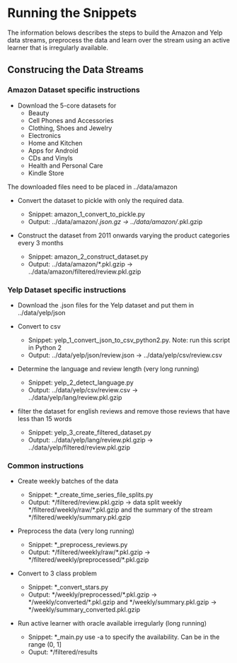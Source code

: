 # Running the Snippets

The information belows describes the steps to build the Amazon and Yelp data streams, preprocess the data and learn over the stream using an active learner that is irregularly available.

## Construcing the Data Streams

### Amazon Dataset specific instructions
+ Download the 5-core datasets for
	* Beauty
	* Cell Phones and Accessories
	* Clothing, Shoes and Jewelry
	* Electronics
	* Home and Kitchen
	* Apps for Android
	* CDs and Vinyls
	* Health and Personal Care
	* Kindle Store

The downloaded files need to be placed in ../data/amazon

- Convert the dataset to pickle with only the required data.
	* Snippet: amazon_1_convert_to_pickle.py
	* Output: ../data/amazon/*.json.gz -> ../data/amazon/*.pkl.gzip

- Construct the dataset from 2011 onwards varying the product categories every 3 months
	* Snippet: amazon_2_construct_dataset.py
	* Output: ../data/amazon/*.pkl.gzip -> ../data/amazon/filtered/review.pkl.gzip

### Yelp Dataset specific instructions
- Download the .json files for the Yelp dataset and put them in ../data/yelp/json

- Convert to csv
	* Snippet: yelp_1_convert_json_to_csv_python2.py. Note: run this script in Python 2
	* Output: ../data/yelp/json/review.json -> ../data/yelp/csv/review.csv

- Determine the language and review length (very long running)
	* Snippet: yelp_2_detect_language.py
	* Output: ../data/yelp/csv/review.csv -> ../data/yelp/lang/review.pkl.gzip

- filter the dataset for english reviews and remove those reviews that have  less than 15 words
	* Snippet: yelp_3_create_filtered_dataset.py
	* Output: ../data/yelp/lang/review.pkl.gzip -> ../data/yelp/filtered/review.pkl.gzip

### Common instructions

- Create weekly batches of the data
	* Snippet: \*_create_time_series_file_splits.py
	* Output:  \*/filtered/review.pkl.gzip -> data split weekly \*/filtered/weekly/raw/\*.pkl.gzip and the summary of the stream \*/filtered/weekly/summary.pkl.gzip

- Preprocess the data (very long running)
	* Snippet: \*_preprocess_reviews.py
	* Output:  \*/filtered/weekly/raw/\*.pkl.gzip -> \*/filtered/weekly/preprocessed/\*.pkl.gzip

- Convert to 3 class problem
	* Snippet: \*_convert_stars.py
	* Output: \*/weekly/preprocessed/\*.pkl.gzip -> \*/weekly/converted/\*.pkl.gzip and \*/weekly/summary.pkl.gzip -> \*/weekly/summary_converted.pkl.gzip

- Run active learner with oracle available irregularly (long running)
	* Snippet: \*_main.py
		use -a to specify the availability. Can be in the range (0, 1]
	* Ouput: \*/filtered/results
